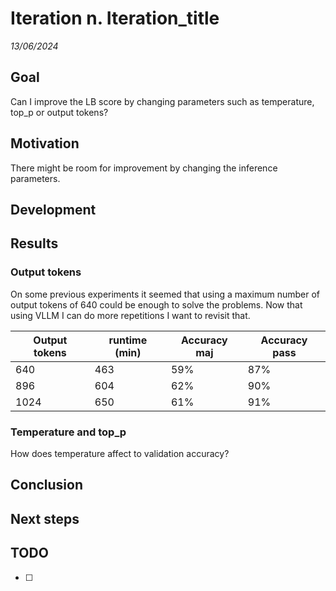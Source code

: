 # Iteration n. Iteration_title

_13/06/2024_

## Goal

Can I improve the LB score by changing parameters such as temperature, top_p or output tokens?

## Motivation

There might be room for improvement by changing the inference parameters.

## Development

## Results

### Output tokens

On some previous experiments it seemed that using a maximum number of output tokens of 640 could
be enough to solve the problems. Now that using VLLM I can do more repetitions I want to revisit
that.

| Output tokens | runtime (min)  | Accuracy maj | Accuracy pass |
|---------------|----------------|--------------|---------------|
| 640           | 463            | 59%          | 87%           |
| 896           | 604            | 62%          | 90%           |
| 1024          | 650            | 61%          | 91%           |

### Temperature and top_p

How does temperature affect to validation accuracy?

## Conclusion

## Next steps

## TODO

- [ ]
